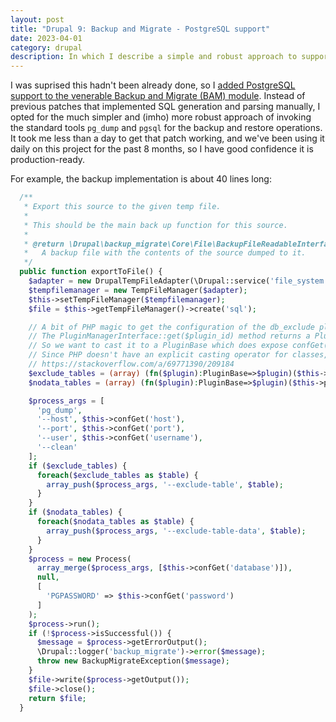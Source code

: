 ```yaml
---
layout: post
title: "Drupal 9: Backup and Migrate - PostgreSQL support"
date: 2023-04-01
category: drupal
description: In which I describe a simple and robust approach to support PostgreSQL with Backup and Migrate module.
---
```

I was suprised this hadn't been already done, so I [added PostgreSQL support to the venerable Backup and Migrate (BAM) module](https://www.drupal.org/project/backup_migrate/issues/2930369). Instead of previous patches that implemented SQL generation and parsing manually, I opted for the much simpler and (imho) more robust approach of invoking the standard tools `pg_dump` and `pgsql` for the backup and restore operations. It took me less than a day to get that patch working, and we've been using it daily on this project for the past 8 months, so I have good confidence it is production-ready.

For example, the backup implementation is about 40 lines long:
```php
  /**
   * Export this source to the given temp file.
   *
   * This should be the main back up function for this source.
   *
   * @return \Drupal\backup_migrate\Core\File\BackupFileReadableInterface
   *   A backup file with the contents of the source dumped to it.
   */
  public function exportToFile() {
    $adapter = new DrupalTempFileAdapter(\Drupal::service('file_system'));
    $tempfilemanager = new TempFileManager($adapter);
    $this->setTempFileManager($tempfilemanager);
    $file = $this->getTempFileManager()->create('sql');

    // A bit of PHP magic to get the configuration of the db_exclude plugin.
    // The PluginManagerInterface::get($plugin_id) method returns a PluginInterface which does not expose the confGet() method.
    // So we want to cast it to a PluginBase which does expose confGet().
    // Since PHP doesn't have an explicit casting operator for classes, we use an inline function whose return type is PluginBase.
    // https://stackoverflow.com/a/69771390/209184
    $exclude_tables = (array) (fn($plugin):PluginBase=>$plugin)($this->plugins()->get('db_exclude'))->confGet('exclude_tables');
    $nodata_tables = (array) (fn($plugin):PluginBase=>$plugin)($this->plugins()->get('db_exclude'))->confGet('nodata_tables');

    $process_args = [
      'pg_dump',
      '--host', $this->confGet('host'),
      '--port', $this->confGet('port'),
      '--user', $this->confGet('username'),
      '--clean'
    ];
    if ($exclude_tables) {
      foreach($exclude_tables as $table) {
        array_push($process_args, '--exclude-table', $table);
      }
    }
    if ($nodata_tables) {
      foreach($nodata_tables as $table) {
        array_push($process_args, '--exclude-table-data', $table);
      }
    }
    $process = new Process(
      array_merge($process_args, [$this->confGet('database')]),
      null,
      [
        'PGPASSWORD' => $this->confGet('password')
      ]
    );
    $process->run();
    if (!$process->isSuccessful()) {
      $message = $process->getErrorOutput();
      \Drupal::logger('backup_migrate')->error($message);
      throw new BackupMigrateException($message);
    }
    $file->write($process->getOutput());
    $file->close();
    return $file;
  }
```
